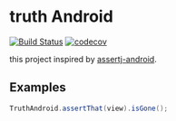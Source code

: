 # truth Android

[![Build Status](https://travis-ci.org/satoshun/truth-android.svg?branch=master)](https://travis-ci.org/satoshun/truth-android)
[![codecov](https://codecov.io/gh/satoshun/truth-android/branch/master/graph/badge.svg)](https://codecov.io/gh/satoshun/truth-android)

this project inspired by [assertj-android](https://github.com/square/assertj-android).


## Examples

```java
TruthAndroid.assertThat(view).isGone();
``` 
